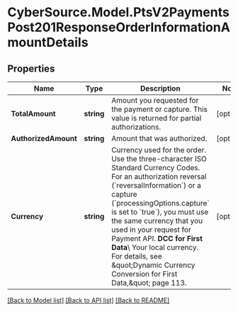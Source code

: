 # CyberSource.Model.PtsV2PaymentsPost201ResponseOrderInformationAmountDetails
## Properties

Name | Type | Description | Notes
------------ | ------------- | ------------- | -------------
**TotalAmount** | **string** | Amount you requested for the payment or capture.  This value is returned for partial authorizations.  | [optional] 
**AuthorizedAmount** | **string** | Amount that was authorized.  | [optional] 
**Currency** | **string** | Currency used for the order. Use the three-character ISO Standard Currency Codes.  For an authorization reversal (&#x60;reversalInformation&#x60;) or a capture (&#x60;processingOptions.capture&#x60; is set to &#x60;true&#x60;), you must use the same currency that you used in your request for Payment API.  **DCC for First Data**\\ Your local currency. For details, see \&quot;Dynamic Currency Conversion for First Data,\&quot; page 113.  | [optional] 

[[Back to Model list]](../README.md#documentation-for-models) [[Back to API list]](../README.md#documentation-for-api-endpoints) [[Back to README]](../README.md)

